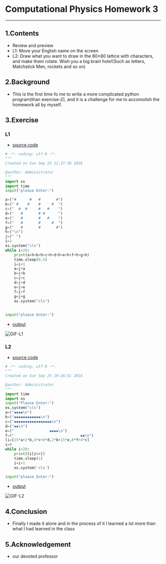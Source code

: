 # Computational Physics Homework 3
***
## 1.Contents
* Review and preview
* L1: Move your English name on the screen
* L2: Draw what you want to draw in the 80×80 lattice with characters, and make them rotate. Wish you a big brain hole!(Such as letters, Matchstick Men, rockets and so on)

## 2.Background
* This is the first time fo me to write a more complicated python program(than exercise-2), and it is a challenge for me to accomolish the homework all by myself.  

## 3.Exercise

### L1
* [source code](https://github.com/yukangnineteen/computational_physics_N2014301020117/blob/master/Exercise-3/computational_physics%20homework%203-L1.py)
```python
# -*- coding: utf-8 -*-
"""
Created on Sun Sep 25 11:37:38 2016

@author: Administrator
"""
import os
import time
input("please Enter:")

a=("#      #   #       #")
b=(" #    #    #     #  ")
c=("  #  #     #   #    ")
d=("   #       # #      ")
e=("   #       #   #    ")
f=("   #       #     #  ")
g=("   #       #       #")
h=("\n")
j=(" ")
i=1
os.system("cls")
while i<20:
    print(a+h+b+h+c+h+d+h+e+h+f+h+g+h)
    time.sleep(0.5)
    i=i+1
    a=j+a
    b=j+b
    c=j+c
    d=j+d
    e=j+e
    f=j+f
    g=j+g
    os.system("cls")
    
    
input("please Enter:")
```

* [output](https://github.com/yukangnineteen/computational_physics_N2014301020117/blob/master/Exercise-3/computational_physics%20homework%203-L1.gif)

![GIF-L1](https://github.com/yukangnineteen/computational_physics_N2014301020117/blob/master/Exercise-3/computational_physics%20homework%203-L1.gif)

### L2
* [source code](https://github.com/yukangnineteen/computational_physics_N2014301020117/blob/master/Exercise-3/computational_physics%20homework%203-L2.py)
```python
# -*- coding: utf-8 -*-
"""
Created on Sun Sep 25 19:26:51 2016

@author: Administrator
"""
import time
import os
input("Please Enter:")
os.system("cls")
a=("◆◆◆◆\n")
b=("◆◆◆◆◆◆◆◆◆◆◆◆\n")
c=("◆◆◆◆◆◆◆◆◆◆◆◆◆◆◆◆◆\n")
d=("◆◆\n")
e=("                ◆◆◆◆\n")
f=("                              ◆◆\n")
li=[15*a+2*b,4*c+8*d,2*b+15*e,8*f+4*c]
i=0
while i<20:
    print(li[i%4])
    time.sleep(1)
    i=i+1
    os.system('cls')
    
input("please Enter:")
```
* [output](https://github.com/yukangnineteen/computational_physics_N2014301020117/blob/master/Exercise-3/computational_physics%20homework%203-L2.gif)

![GIF-L2](https://github.com/yukangnineteen/computational_physics_N2014301020117/blob/master/Exercise-3/computational_physics%20homework%203-L2.gif)

## 4.Conclusion
* Finally I made it alone and in the process of it I learned a lot more than what I had learned in the class

## 5.Acknowledgement
* our devoted professor
